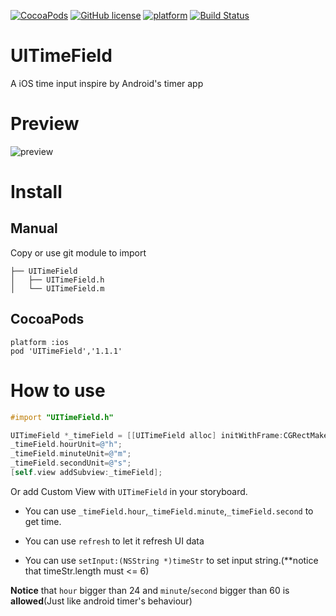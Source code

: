 [![CocoaPods](https://img.shields.io/cocoapods/v/UITimeField.svg)](https://cocoapods.org/?q=UITimeField)
[![GitHub license](https://img.shields.io/github/license/mashape/apistatus.svg)](https://raw.githubusercontent.com/CodeFalling/UITimeField/master/LICENSE)
[![platform](https://img.shields.io/badge/platform-iOS-blue.svg)]()
[![Build Status](https://travis-ci.org/CodeFalling/UITimeField.svg?branch=master)](https://travis-ci.org/CodeFalling/UITimeField)

# UITimeField
A iOS time input inspire by Android's timer app

# Preview

![preview](http://i1.tietuku.com/0f6503feaf19afeb.gif)

# Install

## Manual

Copy or use git module to import 

```
├── UITimeField
│   ├── UITimeField.h
│   └── UITimeField.m
```

## CocoaPods

```
platform :ios
pod 'UITimeField','1.1.1'
```

# How to use

```objective-c
#import "UITimeField.h"
```

```objective-c
UITimeField *_timeField = [[UITimeField alloc] initWithFrame:CGRectMake(20, 20, 260, 160)];
_timeField.hourUnit=@"h";
_timeField.minuteUnit=@"m";
_timeField.secondUnit=@"s";
[self.view addSubview:_timeField];
```

Or add Custom View with `UITimeField` in your storyboard.

- You can use `_timeField.hour`,`_timeField.minute`,`_timeField.second` to get time.

- You can use `refresh` to let it refresh UI data

- You can use `setInput:(NSString *)timeStr` to set input string.(**notice that timeStr.length must <= 6)

**Notice** that `hour` bigger than 24 and `minute`/`second` bigger than 60 is **allowed**(Just like android timer's behaviour)
